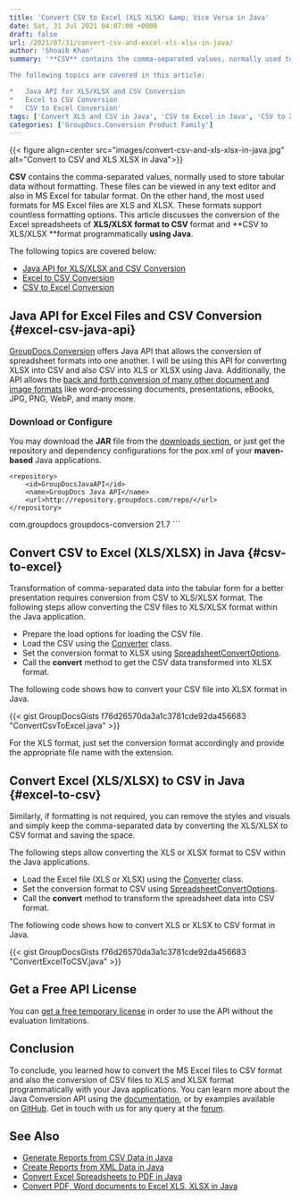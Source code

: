 ```yaml
---
title: 'Convert CSV to Excel (XLS XLSX) &amp; Vice Versa in Java'
date: Sat, 31 Jul 2021 04:07:00 +0000
draft: false
url: /2021/07/31/convert-csv-and-excel-xls-xlsx-in-java/
author: 'Shoaib Khan'
summary: '**CSV** contains the comma-separated values, normally used to store tabular data without formatting. These files can be viewed in any text editor and also in MS Excel for tabular format. On the other hand, the most used formats for MS Excel files are XLS and XLSX. These formats support countless formatting options. This article discusses the conversion of the Excel spreadsheets of **XLS/XLSX format to CSV** format and **CSV to XLS/XLSX **format programmatically **using Java**.

The following topics are covered in this article:

*   Java API for XLS/XLSX and CSV Conversion
*   Excel to CSV Conversion
*   CSV to Excel Conversion'
tags: ['Convert XLS and CSV in Java', 'CSV to Excel in Java', 'CSV to XLS in Java', 'CSV to XLSX in Java', 'Excel to CSV in Java', 'XLS to CSV in Java', 'XLSX to CSV in Java']
categories: ['GroupDocs.Conversion Product Family']
---
```




{{< figure align=center src="images/convert-csv-and-xls-xlsx-in-java.jpg" alt="Convert to CSV and XLS XLSX in Java">}}


**CSV** contains the comma-separated values, normally used to store tabular data without formatting. These files can be viewed in any text editor and also in MS Excel for tabular format. On the other hand, the most used formats for MS Excel files are XLS and XLSX. These formats support countless formatting options. This article discusses the conversion of the Excel spreadsheets of **XLS/XLSX format to CSV** format and **CSV to XLS/XLSX **format programmatically **using Java**.

The following topics are covered below:

*   [Java API for XLS/XLSX and CSV Conversion](#excel-csv-java-api)
*   [Excel to CSV Conversion](#excel-to-csv)
*   [CSV to Excel Conversion](#csv-to-excel)

## Java API for Excel Files and CSV Conversion {#excel-csv-java-api}

[GroupDocs.Conversion](https://products.groupdocs.com/conversion/) offers Java API that allows the conversion of spreadsheet formats into one another. I will be using this API for converting XLSX into CSV and also CSV into XLS or XLSX using Java. Additionally, the API allows the [back and forth conversion of many other document and image formats](https://docs.groupdocs.com/conversion/java/supported-document-formats/) like word-processing documents, presentations, eBooks, JPG, PNG, WebP, and many more.

### Download or Configure

You may download the **JAR** file from the [downloads section](https://downloads.groupdocs.com/conversion), or just get the repository and dependency configurations for the pox.xml of your **maven-based** Java applications.

```
<repository>
	<id>GroupDocsJavaAPI</id>
	<name>GroupDocs Java API</name>
	<url>http://repository.groupdocs.com/repo/</url>
</repository>
``````
<dependency>
        <groupId>com.groupdocs</groupId>
        <artifactId>groupdocs-conversion</artifactId>
        <version>21.7</version> 
</dependency>
```

## Convert CSV to Excel (XLS/XLSX) in Java {#csv-to-excel}

Transformation of comma-separated data into the tabular form for a better presentation requires conversion from CSV to XLS/XLSX format. The following steps allow converting the CSV files to XLS/XLSX format within the Java application.

*   Prepare the load options for loading the CSV file.
*   Load the CSV using the [Converter](https://apireference.groupdocs.com/conversion/java/com.groupdocs.conversion/Converter) class.
*   Set the conversion format to XLSX using [SpreadsheetConvertOptions](https://apireference.groupdocs.com/conversion/java/com.groupdocs.conversion.options.convert/SpreadsheetConvertOptions).
*   Call the **convert** method to get the CSV data transformed into XLSX format.

The following code shows how to convert your CSV file into XLSX format in Java.

{{< gist GroupDocsGists f76d26570da3a1c3781cde92da456683 "ConvertCsvToExcel.java" >}}

For the XLS format, just set the conversion format accordingly and provide the appropriate file name with the extension.

## Convert Excel (XLS/XLSX) to CSV in Java {#excel-to-csv}

Similarly, if formatting is not required, you can remove the styles and visuals and simply keep the comma-separated data by converting the XLS/XLSX to CSV format and saving the space.

The following steps allow converting the XLS or XLSX format to CSV within the Java applications.

*   Load the Excel file (XLS or XLSX) using the [Converter](https://apireference.groupdocs.com/conversion/java/com.groupdocs.conversion/Converter) class.
*   Set the conversion format to CSV using [SpreadsheetConvertOptions](https://apireference.groupdocs.com/conversion/java/com.groupdocs.conversion.options.convert/SpreadsheetConvertOptions).
*   Call the **convert** method to transform the spreadsheet data into CSV format.

The following code shows how to convert XLS or XLSX to CSV format in Java.

{{< gist GroupDocsGists f76d26570da3a1c3781cde92da456683 "ConvertExcelToCSV.java" >}}

## Get a Free API License

You can [get a free temporary license](https://purchase.groupdocs.com/temporary-license) in order to use the API without the evaluation limitations.

## Conclusion

To conclude, you learned how to convert the MS Excel files to CSV format and also the conversion of CSV files to XLS and XLSX format programmatically with your Java applications. You can learn more about the Java Conversion API using the [documentation](https://docs.groupdocs.com/conversion), or by examples available on [GitHub](https://github.com/groupdocs-conversion). Get in touch with us for any query at the [forum](https://forum.groupdocs.com/).

## See Also

*   [Generate Reports from CSV Data in Java](https://blog.groupdocs.com/2021/07/07/generate-reports-from-csv-data-in-java/)
*   [Create Reports from XML Data in Java](https://blog.groupdocs.com/2021/07/10/generate-reports-from-xml-data-in-java/)
*   [Convert Excel Spreadsheets to PDF in Java](https://blog.groupdocs.com/2021/11/21/convert-excel-spreadsheets-to-pdf-in-java/)
*   [Convert PDF, Word documents to Excel XLS, XLSX in Java](https://blog.groupdocs.com/2021/05/22/convert-documents-to-excel-xls-xlsx-in-java/)




